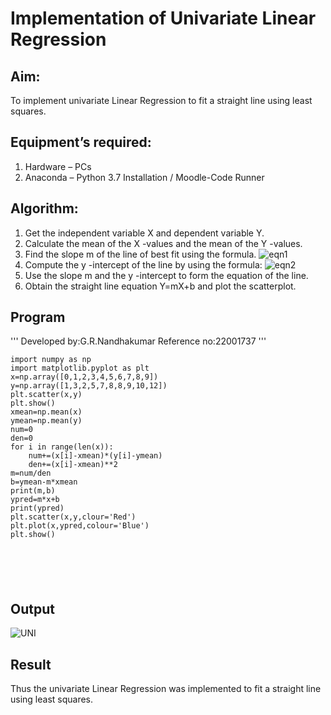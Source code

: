 # Implementation of Univariate Linear Regression
## Aim:
To implement univariate Linear Regression to fit a straight line using least squares.
## Equipment’s required:
1.	Hardware – PCs
2.	Anaconda – Python 3.7 Installation / Moodle-Code Runner
## Algorithm:
1.	Get the independent variable X and dependent variable Y.
2.	Calculate the mean of the X -values and the mean of the Y -values.
3.	Find the slope m of the line of best fit using the formula.
 ![eqn1](./eq1.jpg)
4.	Compute the y -intercept of the line by using the formula:
![eqn2](./eq2.jpg)  
5.	Use the slope m and the y -intercept to form the equation of the line.
6.	Obtain the straight line equation Y=mX+b and plot the scatterplot.
## Program
'''
Developed by:G.R.Nandhakumar
Reference no:22001737
'''
```
import numpy as np
import matplotlib.pyplot as plt 
x=np.array([0,1,2,3,4,5,6,7,8,9]) 
y=np.array([1,3,2,5,7,8,8,9,10,12]) 
plt.scatter(x,y) 
plt.show() 
xmean=np.mean(x) 
ymean=np.mean(y)
num=0
den=0
for i in range(len(x)):
    num+=(x[i]-xmean)*(y[i]-ymean)
    den+=(x[i]-xmean)**2
m=num/den
b=ymean-m*xmean
print(m,b)
ypred=m*x+b
print(ypred)
plt.scatter(x,y,clour='Red')
plt.plot(x,ypred,colour='Blue')
plt.show()






```
## Output
![UNI](https://user-images.githubusercontent.com/120230694/214229658-a8cc0825-0d48-46fd-b11d-526365f9f257.png)


## Result
Thus the univariate Linear Regression was implemented to fit a straight line using least squares.
